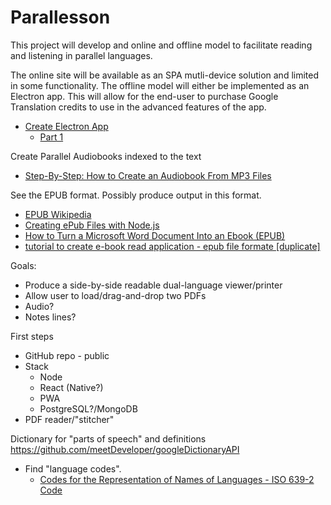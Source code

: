 # Parallesson

This project will develop and online and offline model to facilitate reading and listening in parallel languages.

The online site will be available as an SPA mutli-device solution and limited in some functionality. The offline model will either be implemented as an Electron app. This will allow for the end-user to purchase Google Translation credits to use in the advanced features of the app.

- [Create Electron App](https://www.leveluptutorials.com/tutorials/level-1-electron)
  - [Part 1](https://www.youtube.com/watch?v=GwxSkNkP67o)

Create Parallel Audiobooks indexed to the text

- [Step-By-Step: How to Create an Audiobook From MP3 Files](https://naturallyvoice.com/step-by-step-how-to-create-an-audiobook-from-mp3-files/)

See the EPUB format. Possibly produce output in this format.

- [EPUB Wikipedia](https://en.wikipedia.org/wiki/EPUB#:~:text=EPUB%20is%20an%20e%2Dbook,smartphones%2C%20tablets%2C%20and%20computers.)
- [Creating ePub Files with Node.js](https://thecodebarbarian.com/creating-epub-files-with-node-js.html)
- [How to Turn a Microsoft Word Document Into an Ebook (EPUB)](https://www.janefriedman.com/word-epub/)
- [tutorial to create e-book read application - epub file formate [duplicate]](https://stackoverflow.com/questions/3193294/tutorial-to-create-e-book-read-application-epub-file-formate)

Goals:

- Produce a side-by-side readable dual-language viewer/printer
- Allow user to load/drag-and-drop two PDFs
- Audio?
- Notes lines?

First steps
- GitHub repo - public
- Stack
  - Node
  - React (Native?)
  - PWA
  - PostgreSQL?/MongoDB
- PDF reader/"stitcher"

Dictionary for "parts of speech" and definitions
https://github.com/meetDeveloper/googleDictionaryAPI
- Find "language codes".
  - [Codes for the Representation of Names of Languages - ISO 639-2 Code](https://www.loc.gov/standards/iso639-2/php/code_list.php)
